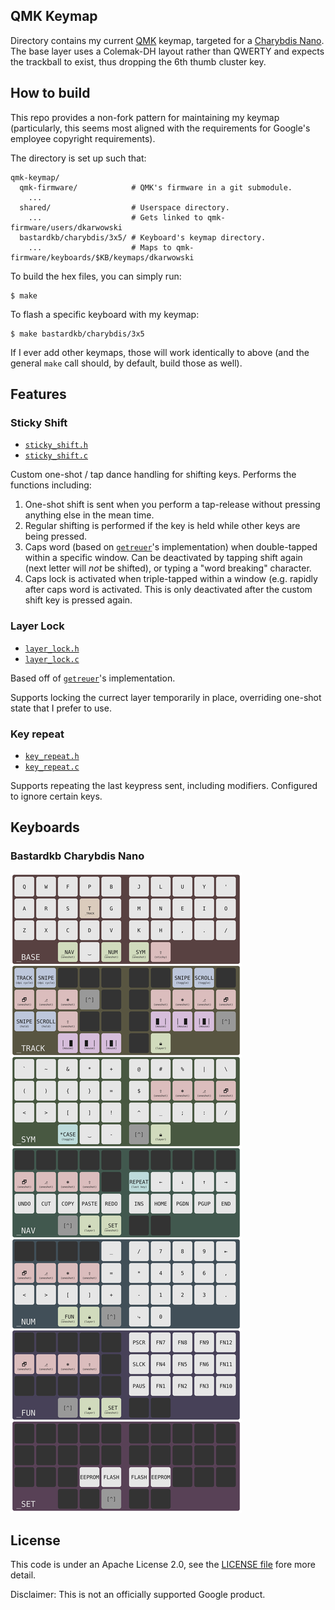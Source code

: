 ## QMK Keymap

Directory contains my current [QMK] keymap, targeted for a [Charybdis Nano].
The base layer uses a Colemak-DH layout rather than QWERTY and expects the
trackball to exist, thus dropping the 6th thumb cluster key.

## How to build

This repo provides a non-fork pattern for maintaining my keymap (particularly,
this seems most aligned with the requirements for Google's employee copyright
requirements).

The directory is set up such that:

```
qmk-keymap/
  qmk-firmware/            # QMK's firmware in a git submodule.
    ...
  shared/                  # Userspace directory.
    ...                    # Gets linked to qmk-firmware/users/dkarwowski
  bastardkb/charybdis/3x5/ # Keyboard's keymap directory.
    ...                    # Maps to qmk-firmware/keyboards/$KB/keymaps/dkarwowski
```

To build the hex files, you can simply run:

```shell
$ make
```

To flash a specific keyboard with my keymap:

```shell
$ make bastardkb/charybdis/3x5
```

If I ever add other keymaps, those will work identically to above (and the
general `make` call should, by default, build those as well).

## Features

### Sticky Shift

* [`sticky_shift.h`](features/sticky_shift.h)
* [`sticky_shift.c`](features/sticky_shift.c)

Custom one-shot / tap dance handling for shifting keys. Performs the functions
including:

1. One-shot shift is sent when you perform a tap-release without pressing
   anything else in the mean time.
2. Regular shifting is performed if the key is held while other keys are being
   pressed.
3. Caps word (based on [`getreuer`]'s implementation) when double-tapped within
   a specific window. Can be deactivated by tapping shift again (next letter
   will _not_ be shifted), or typing a "word breaking" character.
4. Caps lock is activated when triple-tapped within a window (e.g. rapidly
   after caps word is activated. This is only deactivated after the custom
   shift key is pressed again.

### Layer Lock

* [`layer_lock.h`](features/layer_lock.h)
* [`layer_lock.c`](features/layer_lock.c)

Based off of [`getreuer`]'s implementation.

Supports locking the currect layer temporarily in place, overriding one-shot
state that I prefer to use.

### Key repeat

* [`key_repeat.h`](features/key_repeat.h)
* [`key_repeat.c`](features/key_repeat.c)

Supports repeating the last keypress sent, including modifiers. Configured to
ignore certain keys.

## Keyboards

### Bastardkb Charybdis Nano

![bastardkb/charybdis/3x5/keymap.c](./assets/bastardkb_charybdis_3x5.svg)

## License

This code is under an Apache License 2.0, see the [LICENSE file] fore more
detail.

Disclaimer: This is not an officially supported Google product.

[QMK]: http://docs.qmk.fm
[Charybdis Nano]: http://github.com/Bastardkb/Charybdis-Nano
[`getreuer`]: http://github.com/getreuer/qmk-keymap
[LICENSE file]: LICENSE.md
